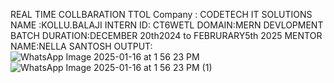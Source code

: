 REAL TIME COLLBARATION TTOL
Company : CODETECH IT SOLUTIONS 
NAME :KOLLU.BALAJI 
INTERN ID: CT6WETL 
DOMAIN:MERN DEVLOPMENT 
BATCH DURATION:DECEMBER 20th2024 to FEBRURARY5th 2025 
MENTOR NAME:NELLA SANTOSH
OUTPUT:![WhatsApp Image 2025-01-16 at 1 56 23 PM](https://github.com/user-attachments/assets/59f2865d-79d0-4e9f-adfb-426e408bd27d)
![WhatsApp Image 2025-01-16 at 1 56 23 PM (1)](https://github.com/user-attachments/assets/4099cbfe-f8ec-40af-bcbc-88aa09a73e06)
